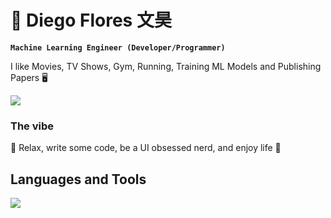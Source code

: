 # 🐉 Diego Flores 文昊

**`Machine Learning Engineer (Developer/Programmer)`**

I like Movies, TV Shows, Gym, Running, Training ML Models and Publishing Papers 🖥️

<div align="left">
  <img src="https://github-readme-stats.vercel.app/api?username=DiegoFloresWenHao&show_icons=true&theme=chartreuse-dark" style="display: inline-block; vertical-align: top;"/>
</div>

### The vibe

:panda_face: Relax, write some code, be a UI obsessed nerd, and enjoy life 🍵

## Languages and Tools

<p align="left">
  <a href="https://github.com/DiegoFloresWenHao">
    <img src="https://skillicons.dev/icons?i=python,pytorch,tensorflow,github,vscode,pycharm,bash,postgres,openai">
  </a>
</p>
